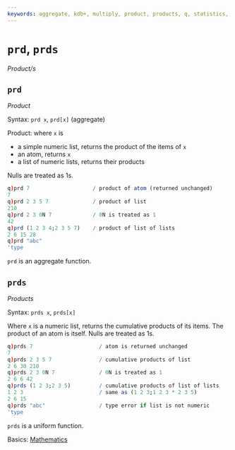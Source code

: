 ```yaml
---
keywords: aggregate, kdb+, multiply, product, products, q, statistics, uniform
---
```


# `prd`, `prds`

_Product/s_




## `prd`

_Product_

Syntax: `prd x`, `prd[x]` (aggregate)

Product: where `x` is

-   a simple numeric list, returns the product of the items of `x`
-   an atom, returns `x`
-   a list of numeric lists, returns their products

Nulls are treated as 1s.

```q
q)prd 7                    / product of atom (returned unchanged)
7
q)prd 2 3 5 7              / product of list
210
q)prd 2 3 0N 7             / 0N is treated as 1
42
q)prd (1 2 3 4;2 3 5 7)    / product of list of lists
2 6 15 28
q)prd "abc"
'type
```

`prd` is an aggregate function.


## `prds`

_Products_

Syntax: `prds x`, `prds[x]`

Where `x` is a numeric list, returns the cumulative products of its items. The product of an atom is itself. Nulls are treated as 1s.

```q
q)prds 7                     / atom is returned unchanged
7
q)prds 2 3 5 7               / cumulative products of list
2 6 30 210
q)prds 2 3 0N 7              / 0N is treated as 1
2 6 6 42
q)prds (1 2 3;2 3 5)         / cumulative products of list of lists
1 2 3                        / same as (1 2 3;1 2 3 * 2 3 5)
2 6 15
q)prds "abc"                 / type error if list is not numeric
'type
```

`prds` is a uniform function. 

<i class="far fa-hand-point-right"></i> 
Basics: [Mathematics](../basics/math.md)
